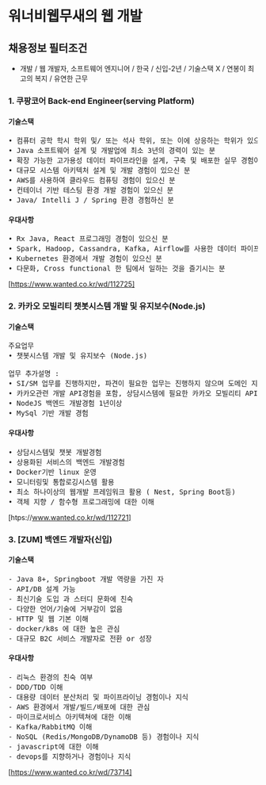 # 워너비웹무새의 웹 개발

## 채용정보 필터조건
- 개발 / 웹 개발자, 소프트웨어 엔지니어 / 한국 / 신입-2년 / 기술스택 X / 연봉이 최고의 복지 / 유연한 근무

### 1. 쿠팡코어 Back-end Engineer(serving Platform)
#### 기술스택

<pre>
• 컴퓨터 공학 학시 학위 및/ 또는 석사 학위, 또는 이에 상응하는 학위가 있으신 분
• Java 소프트웨어 설계 및 개발업에 최소 3년의 경력이 있는 분 
• 확장 가능한 고가용성 데이터 파이프라인을 설계, 구축 및 배포한 실무 경험이 있으신 분
• 대규모 시스템 아키텍처 설계 및 개발 경험이 있으신 분
• AWS를 사용하여 클라우드 컴퓨팅 경험이 있으신 분
• 컨테이너 기반 테스팅 환경 개발 경험이 있으신 분
• Java/ Intelli J / Spring 환경 경험하신 분
</pre>

#### 우대사항
<pre>
• Rx Java, React 프로그래밍 경험이 있으신 분
• Spark, Hadoop, Cassandra, Kafka, Airflow를 사용한 데이터 파이프라인 개발 경험이 있으신 분
• Kubernetes 환경에서 개발 경험이 있으신 분
• 다문화, Cross functional 한 팀에서 일하는 것을 즐기시는 분
</pre>

[https://www.wanted.co.kr/wd/112725]


### 2. 카카오 모빌리티 챗봇시스템 개발 및 유지보수(Node.js)
#### 기술스택

<pre>
주요업무
• 챗봇시스템 개발 및 유지보수 (Node.js)

업무 추가설명 :
• SI/SM 업무를 진행하지만, 파견이 필요한 업무는 진행하지 않으며 도메인 지식을 가진 팀내에서 개발활동을 하게됩니다.
• 카카오관련 개발 API경험을 포함, 상담시스템에 필요한 카카오 모빌리티 API연동 경험을 할수 있습니다.
• NodeJS 백엔드 개발경험 1년이상
• MySql 기반 개발 경험
</pre>

#### 우대사항
<pre>
• 상담시스템및 챗봇 개발경험
• 상용화된 서비스의 백엔드 개발경험
• Docker기반 linux 운영
• 모니터링및 통합로깅시스템 활용
• 최소 하나이상의 웹개발 프레임워크 활용 ( Nest, Spring Boot등)
• 객체 지향 / 함수형 프로그래밍에 대한 이해
</pre>
[htps://www.wanted.co.kr/wd/112721]

### 3. [ZUM] 백엔드 개발자(신입)
#### 기술스택
<pre>
- Java 8+, Springboot 개발 역량을 가진 자
- API/DB 설계 가능
- 최신기술 도입 과 스터디 문화에 친숙
- 다양한 언어/기술에 거부감이 없음
- HTTP 및 웹 기본 이해
- docker/k8s 에 대한 높은 관심
- 대규모 B2C 서비스 개발자로 전환 or 성장
</pre>

#### 우대사항
<pre>
- 리눅스 환경의 친숙 여부
- DDD/TDD 이해
- 대용량 데이터 분산처리 및 파이프라이닝 경험이나 지식
- AWS 환경에서 개발/빌드/배포에 대한 관심
- 마이크로서비스 아키텍쳐에 대한 이해
- Kafka/RabbitMQ 이해
- NoSQL (Redis/MongoDB/DynamoDB 등) 경험이나 지식
- javascript에 대한 이해
- devops를 지향하거나 경험이나 지식
</pre>

[https://www.wanted.co.kr/wd/73714]
